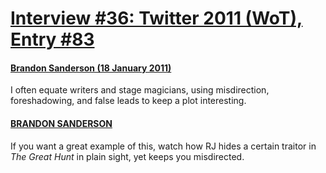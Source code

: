 # [Interview #36: Twitter 2011 (WoT), Entry #83](https://www.theoryland.com/intvmain.php?i=36#83)

#### [Brandon Sanderson (18 January 2011)](http://twitter.com/BrandonSandrson/status/27442188845580288)

I often equate writers and stage magicians, using misdirection, foreshadowing, and false leads to keep a plot interesting.

#### [BRANDON SANDERSON](http://twitter.com/BrandonSandrson/status/27442514331967488)

If you want a great example of this, watch how RJ hides a certain traitor in
*The Great Hunt*
in plain sight, yet keeps you misdirected.


